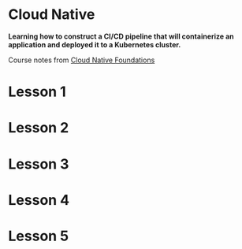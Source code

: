 # Cloud Native

**Learning how to construct a CI/CD pipeline that will containerize an application and deployed it to a Kubernetes cluster.**

Course notes from [Cloud Native Foundations](https://www.udacity.com/scholarships/suse-cloud-native-foundations-scholarship)

# Lesson 1

# Lesson 2

# Lesson 3

# Lesson 4

# Lesson 5

